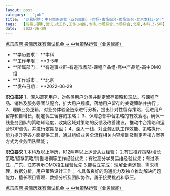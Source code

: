 ```yaml
---
layout:	post
category:	"job"
title:	"网易招聘：中台策略运营（业务赋能）-市场-市场综合-市场综合-北京本科3-5年"
tags:	[网易,招聘,面试,找工作,工作,内推,市场,市场综合,市场综合,北京,本科,3-5年]
date:	2022-06-29
---
```


[点击应聘 投简历就有面试机会 -> 中台策略运营（业务赋能）](http://mobile.bole.netease.com/bole/boleDetail?id=40328&employeeId=346f03c3cda5f04c&key=all)



- **学历要求： **本科
- **工作年限： **3-5年
- **所属部门： **有道事业群-有道市场部-课程产品组-高中产品组-高中OMO组
- **工作城市： **北京
- **发布日期： **2022-06-29



**职位描述**
1、深入研究用户，对各类用户分类并制定留存策略和玩法。与课程产品、销售及服务等团队配合，扩大用户规模，落地用户留存的关键策略并执行；
2、理解业务逻辑，对业务体验全链条进行分析，提出针对性留存策略，促进用户留存和自增长，制定优生留存的策略；
3、保障总部中台策略的有效落地，确保一线业务团队的策略知晓度，收集区域对策略的反馈及改善建议，推动中台策略和运营SOP调优，并进行定期复盘；
4、深入一线，对业务团队工作效能、策略执行、能力提升等各方面提供工具，通过组织业务全流程相关内容培训及制定考核方案等方式为业务团队赋能；



**职位要求**
1.本科及以上学历，K12两年以上运营从业经验；
2.有过推荐策略/增长策略/留存策略/销售培训等工作经验优先；有过高分学员运维经验优先；有过浙江、广东、江苏等地OMO招生经验优先
3.能独立完成：理解业务逻辑，需求梳理，数据分析，用户策略设计工作；
4.具备良好的沟通能力及独立推动解决问题能力，擅长项目管理、数据分析及团队协作，勇于接受挑战和承压。



[点击应聘 投简历就有面试机会 -> 中台策略运营（业务赋能）](http://mobile.bole.netease.com/bole/boleDetail?id=40328&employeeId=346f03c3cda5f04c&key=all)